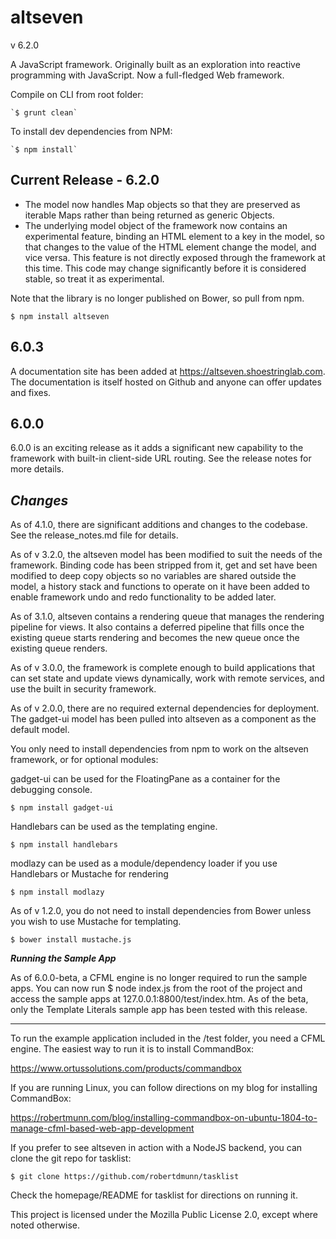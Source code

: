 altseven
=========

v 6.2.0

A JavaScript framework. Originally built as an exploration into reactive programming with JavaScript. Now a full-fledged Web framework.


Compile on CLI from root folder:

    `$ grunt clean`

To install dev dependencies from NPM:

    `$ npm install`


Current Release - 6.2.0
--------

* The model now handles Map objects so that they are preserved as iterable Maps rather than being returned as generic Objects.
* The underlying model object of the framework now contains an experimental feature, binding an HTML element to a key in the model, so that changes to the value of the HTML element change the model, and vice versa. This feature is not directly exposed through the framework at this time. This code may change significantly before it is considered stable, so treat it as experimental.

Note that the library is no longer published on Bower, so pull from npm.

`$ npm install altseven`

6.0.3
--------

A documentation site has been added at https://altseven.shoestringlab.com. The documentation is itself hosted on Github and anyone can offer updates and fixes.


6.0.0
--------

6.0.0 is an exciting release as it adds a significant new capability to the framework with built-in client-side URL routing. See the release notes for more details.


***Changes***
--------

As of 4.1.0, there are significant additions and changes to the codebase. See the release_notes.md file for details.

As of v 3.2.0, the altseven model has been modified to suit the needs of the framework. Binding code has been stripped from it, get and set have been modified to deep copy objects so no variables are shared outside the model, a history stack and functions to operate on it have been added to enable framework undo and redo functionality to be added later.

As of 3.1.0, altseven contains a rendering queue that manages the rendering pipeline for views. It also contains a deferred pipeline that fills once the existing queue starts rendering and becomes the new queue once the existing queue renders.

As of v 3.0.0, the framework is complete enough to build applications that can set state and update views dynamically, work with remote services, and use the built in security framework.

As of v 2.0.0, there are no required external dependencies for deployment. The gadget-ui model has been pulled into altseven as a component as the default model.

You only need to install dependencies from npm to work on the altseven framework, or for optional modules:

gadget-ui can be used for the FloatingPane as a container for the debugging console.

    $ npm install gadget-ui

Handlebars can be used as the templating engine.

    $ npm install handlebars

modlazy can be used as a module/dependency loader if you use Handlebars or Mustache for rendering

    $ npm install modlazy


As of v 1.2.0, you do not need to install dependencies from Bower unless you wish to use Mustache for templating.

    $ bower install mustache.js


***Running the Sample App***

As of 6.0.0-beta, a CFML engine is no longer required to run the sample apps. You can now run $ node index.js from the root of the project and access the sample apps at 127.0.0.1:8800/test/index.htm. As of the beta, only the Template Literals sample app has been tested with this release.

----

To run the example application included in the /test folder, you need a CFML engine. The easiest way to run it is to install CommandBox:

https://www.ortussolutions.com/products/commandbox

If you are running Linux, you can follow directions on my blog for installing CommandBox:

https://robertmunn.com/blog/installing-commandbox-on-ubuntu-1804-to-manage-cfml-based-web-app-development


If you prefer to see altseven in action with a NodeJS backend, you can clone the git repo for tasklist:

    $ git clone https://github.com/robertdmunn/tasklist

Check the homepage/README for tasklist for directions on running it.

This project is licensed under the Mozilla Public License 2.0, except where noted otherwise.
